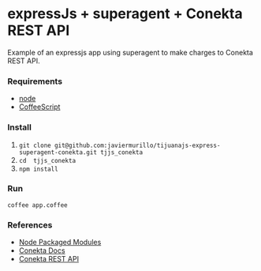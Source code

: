 # expressJs + superagent + Conekta REST API
Example of an expressjs app using superagent to make charges to Conekta REST API.
### Requirements

- [node](https://github.com/joyent/node)
- [CoffeeScript](https://github.com/jashkenas/coffeescript)

### Install

1. ``git clone git@github.com:javiermurillo/tijuanajs-express-superagent-conekta.git tjjs_conekta``
2. ``cd  tjjs_conekta``
3. ``npm install``

### Run

``coffee app.coffee``

### References

- [Node Packaged Modules](https://www.npmjs.org/)
- [Conekta Docs](https://www.conekta.io/es/docs)
- [Conekta REST API](https://www.conekta.io/es/docs/api)

